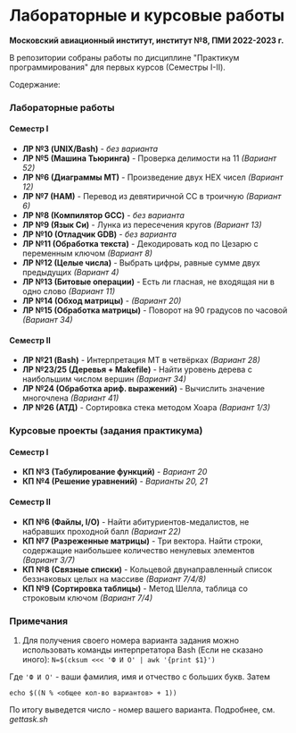# Лабораторные и курсовые работы
**Московский авиационный институт, институт №8, ПМИ 2022-2023 г.**

В репозитории собраны работы по дисциплине "Практикум программирования" для первых курсов (Семестры I-II).

Содержание: 
### Лабораторные работы
#### Семестр I
- **ЛР №3 (UNIX/Bash)** - *без варианта*
- **ЛР №5 (Машина Тьюринга)** - Проверка делимости на 11 *(Вариант 52)*
- **ЛР №6 (Диаграммы МТ)** - Произведение двух HEX чисел *(Вариант 12)*
- **ЛР №7 (НАМ)** - Перевод из девятиричной СС в троичную *(Вариант 6)*
- **ЛР №8 (Компилятор GCC)** - *без варианта*
- **ЛР №9 (Язык Си)** - Лунка из пересечения кругов *(Вариант 13)*
- **ЛР №10 (Отладчик GDB)** - *без варианта*
- **ЛР №11 (Обработка текста)** - Декодировать код по Цезарю с переменным ключом *(Вариант 8)*
- **ЛР №12 (Целые числа)** - Выбрать цифры, равные сумме двух предыдущих *(Вариант 4)*
- **ЛР №13 (Битовые операции)** - Есть ли гласная, не входящая ни в одно слово *(Вариант 11)*
- **ЛР №14 (Обход матрицы)** - *(Вариант 20)*
- **ЛР №15 (Обработка матрицы)** - Поворот на 90 градусов по часовой *(Вариант 34)*
#### Семестр II
- **ЛР №21 (Bash)** - Интерпретация МТ в четвёрках *(Вариант 28)*
- **ЛР №23/25 (Деревья + Makefile)** - Найти уровень дерева с наибольшим числом вершин *(Вариант 34)*  
- **ЛР №24 (Обработка ариф. выражений)** - Вычислить значение многочлена *(Вариант 41)*
- **ЛР №26 (АТД)** - Сортировка стека методом Хоара *(Вариант 1/3)*

### Курсовые проекты (задания практикума)
#### Семестр I
- **КП №3 (Табулирование функций)** - *Вариант 20*
- **КП №4 (Решение уравнений)** - *Варианты 20, 21*
#### Семестр II
- **КП №6 (Файлы, I/O)** - Найти абитуриентов-медалистов, не набравших проходной балл *(Вариант 22)*
- **КП №7 (Разреженные матрицы)** - Три вектора. Найти строки, содержащие наибольшее количество ненулевых элементов *(Вариант 3/7)*
- **КП №8 (Связные списки)** - Кольцевой двунаправленный список беззнаковых целых на массиве *(Вариант 7/4/8)*
- **КП №9 (Сортировка таблицы)** - Метод Шелла, таблица со строковым ключом *(Вариант 7/4)*


### Примечания
1) Для получения своего номера варианта задания можно использовать команды интерпретатора Bash (Если не сказано иного):
```N=$(cksum <<< 'Ф И О' | awk '{print $1}')```

Где ```'Ф И О'``` - ваши фамилия, имя и отчество с больших букв. Затем

```echo $((N % <общее кол-во вариантов> + 1))```

По итогу выведется число - номер вашего варианта.
Подробнее, см. *gettask.sh*
